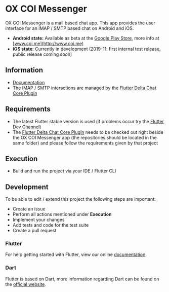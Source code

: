 # OX COI Messenger

OX COI Messenger  is a mail based chat app. This app provides the user interface for an IMAP / SMTP based chat on Android and iOS.

- **Android state:** Available as beta at the [Google Play Store](https://play.google.com/store/apps/details?id=com.openxchange.oxcoi), more info at [www.coi.me](http://www.coi.me)
- **iOS state:** Currently in development (2019-11: first internal test release, public release coming soon)

## Information
- [Documentation](https://github.com/open-xchange/ox-coi/wiki/Developer-Documentation)
- The IMAP / SMTP interactions are managed by the [Flutter Delta Chat Core Plugin](https://github.com/open-xchange/flutter-deltachat-core)

## Requirements
- The latest Flutter stable version is used (if problems occur try the [Flutter Dev Channel](https://github.com/flutter/flutter/wiki/Flutter-build-release-channels))
- The [Flutter Delta Chat Core Plugin](https://github.com/open-xchange/flutter-deltachat-core) needs to be checked out right beside the OX COI Messenger app (the repositories should be located in the same folder) and please follow the requirements given by that project

## Execution
- Build and run the project via your IDE / Flutter CLI

## Development
To be able to edit / extend this project the following steps are important:

- Create an issue
- Perform all actions mentioned under **Execution**
- Implement your changes
- Add tests and code for the test suite
- Create a pull request

### Flutter 

For help getting started with Flutter, view our online [documentation](https://flutter.io/).

### Dart

Flutter is based on Dart, more information regarding Dart can be found on the [official website](https://www.dartlang.org/).
